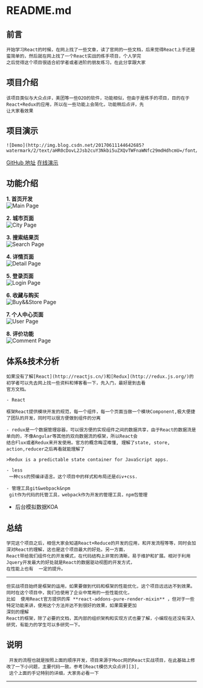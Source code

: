 README.md
=========

前言
----

	开始学习React的时候，在网上找了一些文章，读了官网的一些文档，后来觉得React上手还是蛮简单的，然后就在网上找了一个React实战的练手项目，个人学完
	之后觉得这个项目很适合初学者或者进阶的朋友练习，在此分享跟大家

项目介绍
----

	该项目类似与大众点评，美团等一些O2O的软件，功能相似，但由于是练手的项目，目的在于React+Redux的应用，所以在一些功能上会简化，功能稍后点评，先
	让大家看效果
 

项目演示
----
	![Demo](http://img.blog.csdn.net/20170611144642685?watermark/2/text/aHR0cDovL2Jsb2cuY3Nkbi5uZXQvTWFnaWNfc29mdHdhcmU=/font/5a6L5L2T/fontsize/400/fill/I0JBQkFCMA==/dissolve/70/gravity/SouthEast)

  [GitHub 地址][4]
  [在线演示][5]


功能介绍
----

 **1. 首页开发**	
	![Main Page](http://img.blog.csdn.net/20170611142406421?watermark/2/text/aHR0cDovL2Jsb2cuY3Nkbi5uZXQvTWFnaWNfc29mdHdhcmU=/font/5a6L5L2T/fontsize/400/fill/I0JBQkFCMA==/dissolve/70/gravity/SouthEast)
	 
 **2. 城市页面**	
 	![City Page](http://img.blog.csdn.net/20170611143110102?watermark/2/text/aHR0cDovL2Jsb2cuY3Nkbi5uZXQvTWFnaWNfc29mdHdhcmU=/font/5a6L5L2T/fontsize/400/fill/I0JBQkFCMA==/dissolve/70/gravity/SouthEast)
 
 **3. 搜索结果页**	
	![Search Page](http://img.blog.csdn.net/20170611143309568?watermark/2/text/aHR0cDovL2Jsb2cuY3Nkbi5uZXQvTWFnaWNfc29mdHdhcmU=/font/5a6L5L2T/fontsize/400/fill/I0JBQkFCMA==/dissolve/70/gravity/SouthEast)

 **4. 详情页面**	
	![Detail Page](http://img.blog.csdn.net/20170611143432857?watermark/2/text/aHR0cDovL2Jsb2cuY3Nkbi5uZXQvTWFnaWNfc29mdHdhcmU=/font/5a6L5L2T/fontsize/400/fill/I0JBQkFCMA==/dissolve/70/gravity/SouthEast)

 **5. 登录页面**	
	![Login Page](http://img.blog.csdn.net/20170611143653860?watermark/2/text/aHR0cDovL2Jsb2cuY3Nkbi5uZXQvTWFnaWNfc29mdHdhcmU=/font/5a6L5L2T/fontsize/400/fill/I0JBQkFCMA==/dissolve/70/gravity/SouthEast)

 **6. 收藏与购买**	
	![Buy&&Store Page](http://img.blog.csdn.net/20170611144013838?watermark/2/text/aHR0cDovL2Jsb2cuY3Nkbi5uZXQvTWFnaWNfc29mdHdhcmU=/font/5a6L5L2T/fontsize/400/fill/I0JBQkFCMA==/dissolve/70/gravity/SouthEast)

 **7. 个人中心页面**	
	![User Page](http://img.blog.csdn.net/20170611143847525?watermark/2/text/aHR0cDovL2Jsb2cuY3Nkbi5uZXQvTWFnaWNfc29mdHdhcmU=/font/5a6L5L2T/fontsize/400/fill/I0JBQkFCMA==/dissolve/70/gravity/SouthEast)

 **8. 评价功能**	
	![Comment Page](http://img.blog.csdn.net/20170611144257105?watermark/2/text/aHR0cDovL2Jsb2cuY3Nkbi5uZXQvTWFnaWNfc29mdHdhcmU=/font/5a6L5L2T/fontsize/400/fill/I0JBQkFCMA==/dissolve/70/gravity/SouthEast)


体系&技术分析
-------
	如果没有了解[React](http://reactjs.cn/)和[Redux](http://redux.js.org/)的初学者可以先去网上找一些资料和博客看一下，先入门，最好是到去看
	官方文档。

 	- React

	框架React提供模块开发的规范，每一个组件，每一个页面当做一个模块Component,极大便捷了团队的开发，同时可以很方便做到组件的分离

 	- redux是一个数据管理容器，可以很方便的实现组件之间的数据共享，由于React的数据流是单向的，不像Angular等其他的双向数据流的框架，所以React会
	结合Flux或者Redux来开发使用。官方的概念晦涩难懂, 理解了state, store, action,reducer之后再看就能理解了

    >Redux is a predictable state container for JavaScript apps.

 	- less
	 一种css的预编译语言。这个项目中的样式和布局还是div+css.
	 
 	- 管理工具git&webpack&npm
	 git作为代码的托管工具，webpack作为开发的管理工具，npm包管理

 - 后台模拟数据KOA

总结
----
	学完这个项目之后，相信大家会知道React+Reduce的开发的应用，和开发流程等等，同时会加深对React的理解，这也是这个项目最大的好处。另一方面，
	React带给我们组件化的开发模式，在代码结构上非常的清晰，易于维护和扩展。相对于利用Jquery开发最大的好处就是React的数据驱动视图的开发方式，
	在性能上也有	一定的提升。

----------

	但实战项目始终是框架的运用，如果要做到代码和框架的性能优化，这个项目远远达不到效果。同时在这个项目中，我们也使用了企业中常用的一些性能优化，
	比如	使用React官方提供的库 **react-addons-pure-render-mixin** ，但对于一些特定功能来讲，使用这个方法并达不到很好的效果，如果需要更加
	深刻的理解		
	React的框架，除了必要的文档，其内部的组织架构和实现方式也要了解，小编现在还没有深入研究，有能力的学生可以多研究一下。

说明
--

	 开发的流程也就是按照上面的顺序开发，项目来源于Mooc网的React实战项目，在此基础上修改了一下小问题，主要代码一致。参考[React模仿大众点评][3],
	 这个上面的手记特别的详细，大家务必看一下


----------
[1]:http://reactjs.cn/
[2]:http://redux.js.org/
[3]:http://www.imooc.com/u/1089809/articles
[4]:https://github.com/Magiccwl/dzdp-react
[5]:www.baidu.com
